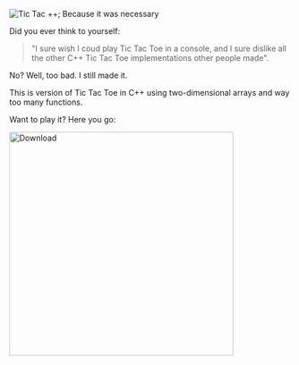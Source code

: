 ![Tic Tac ++; Because it was necessary](https://i.imgur.com/9V7cKJO.png "Trust me, it was.")


Did you ever think to yourself:
> "I sure wish I coud play Tic Tac Toe in a console, and I sure dislike all the other C++ Tic Tac Toe implementations other people made".

No? Well, too bad. I still made it.

This is version of Tic Tac Toe in C++ using two-dimensional arrays and way too many functions.

Want to play it? Here you go: 

<a href="https://github.com/omznc/TicTacPlusPlus/releases/tag/v1"><img src="https://i.imgur.com/9i4dyGj.png" alt="Download" width="400"/></a>

